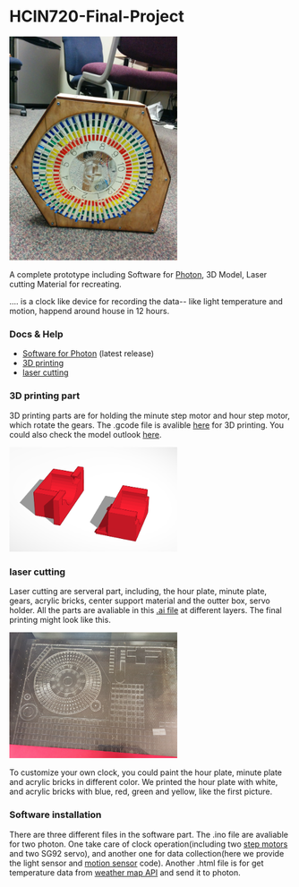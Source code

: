 # HCIN720-Final-Project
<img src="/picutres/IMG_20151215_072656.jpg" width="300">

A complete prototype including Software for [Photon](https://store.particle.io/), 3D Model, Laser cutting Material for recreating. 

.... is a clock like device for recording the data-- like light temperature and motion, happend around house in 12 hours.

### Docs & Help

- [Software for Photon]() (latest release)
- [3D printing](/3D%20printing%20and%20CAD)
- [laser cutting](/Laser%20Cut)


### 3D printing part

3D printing parts are for holding the minute step motor and hour step motor, which rotate the gears. The .gcode file is avalible [here](/3D%20printing%20and%20CAD/final-motor_holder.gcode) for 3D printing. You could also check the model outlook [here](/3D%20printing%20and%20CAD/final-motor_holder.stl).

<img src="/3D%20printing%20and%20CAD/final-motor_holder.png" width="300">

### laser cutting

Laser cutting are serveral part, including, the hour plate, minute plate, gears, acrylic bricks, center support material and the outter box, servo holder. All the parts are avaliable in this [.ai file](/Laser%20Cut/v7.ai) at different layers. The final printing might look like this.

<img src="/picutres/20151213_085424.jpg" width="300">

To customize your own clock, you could paint the hour plate, minute plate and acrylic bricks in different color. We printed the hour plate with white, and acrylic bricks with blue, red, green and yellow, like the first picture.

### Software installation

There are three different files in the software part. The .ino file are avaliable for two photon. One take care of clock operation(including two [step motors](http://www.amazon.com/gp/product/B00JB22IQC?psc=1&redirect=true&ref_=oh_aui_detailpage_o09_s00) and two SG92 servo), and another one for data collection(here we provide the light sensor and [motion sensor](http://www.amazon.com/gp/product/B013LA6MW0?psc=1&redirect=true&ref_=oh_aui_detailpage_o00_s00) code). Another .html file is for get temperature data from [weather map API](http://openweathermap.org/api) and send it to photon.

